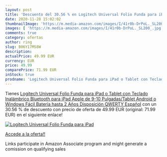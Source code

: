 ```yaml
---
layout: post
title: 'Descuento del 30.56 % en Logitech Universal Folio Funda para iPad'
date: 2020-11-28 15:02:02
thumbnailImage: 'https://m.media-amazon.com/images/I/41r0b-DrPoL._SL200_.jpg'
images: [ 'https://m.media-amazon.com/images/I/41r0b-DrPoL._SL200_.jpg' ]
comments: true
category: ofertas
author: ring
slug: B06Y17MS8W
description:
actualPrice: 49.99 EUR
currency: EUR
price: 49.99
comparePrice: 71.99 EUR
inStock: true
prodname: 'Logitech Universal Folio Funda para iPad o Tablet con Teclado Inalámbrico Bluetooth  para iPad Apple de 9-10 Pulgadas/Tablet Android o Windows  Fácil  Batería hasta 2 Años  Disposición QWERTY Español'
---
```


Tienes [Logitech Universal Folio Funda para iPad o Tablet con Teclado Inalámbrico Bluetooth  para iPad Apple de 9-10 Pulgadas/Tablet Android o Windows  Fácil  Batería hasta 2 Años  Disposición QWERTY Español](https://www.amazon.es/dp/B06Y17MS8W/?tag=tolees-21) con un 30.56 % de descuento con precio de oferta de 49.99 EUR (original: 71.99 EUR) en el siguiente enlace!

[![Logitech Universal Folio Funda para iPad](https://m.media-amazon.com/images/I/41r0b-DrPoL._SL200_.jpg)](https://www.amazon.es/dp/B06Y17MS8W/?tag=tolees-21)

[Accede a la oferta!!](https://www.amazon.es/dp/B06Y17MS8W/?tag=tolees-21)

Links participate in Amazon Associate program and might generate a comission on qualifying sales


